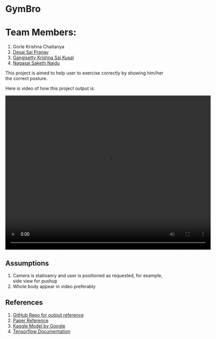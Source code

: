 # GymBro
# Team Members:
1. Gorle Krishna Chaitanya
2. [Desai Sai Pranav](https://github.com/saipranavdesai)
3. [Gangisetty Krishna Sai Kusal](https://github.com/KusalG05)
4. [Nagasai Saketh Naidu](https://github.com/noobcoder45)


This project is aimed to help user to exercise correctly by showing him/her the correct posture. 

Here is video of how this project output is:

<video width="640" height="480" controls>
  <source src="video.mp4" type="video/mp4">
  Your browser does not support the video tag.
</video>

## Assumptions
1. Camera is statioanry and user is positioned as requested, for example, side view for pushup
2. Whole body appear in video preferably 

## References

1. [GitHub Repo for output reference](https://github.com/NgoQuocBao1010/Exercise-Correction?tab=readme-ov-file)
2. [Paper Reference](https://ieeexplore.ieee.org/stamp/stamp.jsp?tp=&arnumber=8856547&tag=1)
3. [Kaggle Model by Google](https://www.kaggle.com/models/google/movenet/tensorFlow2/singlepose-lightning/4?tfhub-redirect=true)
4. [Tensorflow Documentation](https://www.tensorflow.org/)
